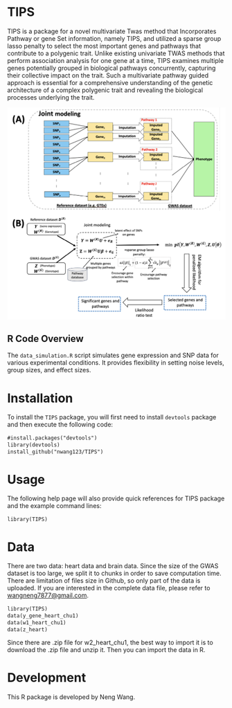 TIPS
===
TIPS is a package for a novel multivariate Twas method that Incorporates Pathway or gene Set information, namely TIPS, and utilized a sparse group lasso penalty to select the most important genes and pathways that contribute to a polygenic trait. Unlike existing univariate TWAS methods that perform association analysis for one gene at a time, TIPS examines multiple genes potentially grouped in biological pathways concurrently, capturing their collective impact on the trait. Such a multivariate pathway guided approach is essential for a comprehensive understanding of the genetic architecture of a complex polygenic trait and revealing the biological processes underlying the trait.

![Alt text](./Fig1_R1.png)

## R Code Overview

The `data_simulation.R` script simulates gene expression and SNP data for various experimental conditions. It provides flexibility in setting noise levels, group sizes, and effect sizes.

Installation
===
To install the `TIPS` package, you will first need to install `devtools` package and then execute the following code: 
```
#install.packages("devtools")
library(devtools)
install_github("nwang123/TIPS")
```
Usage
===========
The following help page will also provide quick references for TIPS package and the example command lines:
```
library(TIPS)
```

Data
===========
There are two data: heart data and brain data. Since the size of the GWAS dataset is too large, we split it to chunks in order to save computation time. There are limitation of files size in Github, so only part of the data is uploaded. If you are interested in the complete data file, please refer to <wangneng7877@gmail.com>.

```
library(TIPS)
data(y_gene_heart_chu1)
data(w1_heart_chu1)
data(z_heart)
```
Since there are .zip file for w2_heart_chu1, the best way to import it is to download the .zip file and unzip it. Then you can import the data in R.

Development
===========
This R package is developed by Neng Wang.

